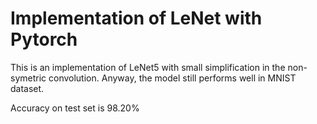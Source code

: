 # Implementation of LeNet with Pytorch

This is an implementation of LeNet5 with small simplification in the non-symetric convolution. Anyway, the model still performs well in MNIST dataset.

Accuracy on test set is 98.20%
